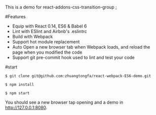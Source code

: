 This is a demo for react-addons-css-transition-group ;

#Features
* Equip with React 0.14, ES6 & Babel 6
* Lint with ESlint and Airbnb's .eslintrc
* Build with Webpack
* Support hot module replacement
* Auto Open a new browser tab when Webpack loads, and reload the page when you modified the code
* Support git pre-commit hook used to lint and test your code


#start
```
$ git clone git@github.com:zhuangtongfa/react-webpack-ES6-demo.git

$ npm install

$ npm start

```

You should see a new browser tap opening and a demo in http://127.0.0.1:8080.
